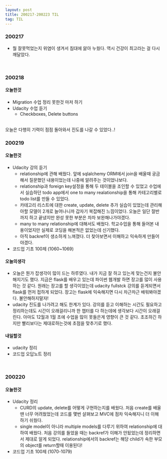 ```yaml
---
layout: post
title: 200217-200223 TIL
tag: TIL
---
```


### 200217
- 뭘 잘못먹었는지 위염이 생겨서 침대에 앓아 누웠다. 역시 건강이 최고라는 걸 다시 깨달았다.

<br>

### 200218
#### 오늘한것
- Migration 수업 정리 못한것 마저 하기
- Udacity 수업 듣기
  - Checkboxes, Delete buttons
<br>
오늘은 다행히 기력이 점점 돌아와서 진도를 나갈 수 있었다..!

<br>

### 200219
#### 오늘한것
- Udacity 강의 듣기
  - relationship에 관해 배웠다. 앞에 sqlalchemy ORM에서 join을 배울때 궁금해서 질문했던 내용이었는데 나중에 알려주는 것이었나보다.
  - relationship과 foreign key설정을 통해 두 테이블을 조인할 수 있었고 수업에서 실습하던 todo app에서 one to many realationship을 통해 카테고리별로 todo list를 만들 수 있었다.
  - 카테고리 리스트에 대한 create, update, delete 추가 실습이 있었는데 관리해아할 모델이 2개로 늘어나니까 갑자기 복잡해진 느낌이었다. 오늘은 일단 절반까지 하고 끝냈지만 완성 못한 부분은 차차 보완해나가야겠다.
  - many to many relationship에 대해서도 배웠다. 학교수업을 통해 들어본 내용이었지만 실제로 코딩을 해본적은 없었는데 신기했다. 
  - 아직 backref이 생소하게 느껴졌다. 더 찾아보면서 이해하고 익숙하게 만들어야겠다.
- 코드업 기초 100제 (1060~1069)

  
#### 오늘의생각
- 오늘은 뭔가 잡생각이 많이 드는 하루였다. 내가 지금 잘 하고 있는게 맞는건지 불안해지기도 했다. 지금은 flask를 배우고 있는데 파이썬 웹개발 하면 장고를 많이 사용하는 것 같다. 원래는 장고를 할 생각이었는데 udacity fullstck 강의를 듣게되면서 flask를 먼저 접하게 되었다. 장고는 flask에 익숙해지면 다시 차근차근 배워봐야겠다. 불안해하지말자!
- udacity 진도를 나가려고 해도 한계가 있다. 강의를 듣고 이해하는 시간도 필요하고 정리하는데도 시간이 오래걸리니까 한 챕터를 다 하는데에 생각보다 시간이 오래걸린다. 아마도 12월과 1월 초에 수업을 많이 못들은게 영향이 큰 것 같다. 초조하긴 하지만 빨리보다는 제대로하는것에 초점을 맞추기로 했다.

#### 내일할것
- udacity 정리
- 코드업 오답노트 정리

<br>

### 200220
#### 오늘한것
- Udacity 정리
  - CURD의 update, delete를 어떻게 구현하는지를 배웠다. 처음 create를 배울땐 너무 어려웠었는데 코드를 몇번 살펴보고 MVC에 점차 익숙해지니 더 이해하기 쉬웠다. 
  - single model이 아니라 multiple models를 다루기 위하여 relationship에 대하여 배웠다. 처음 강의를 들었을 때는 backref가 이해가 안됬었는데 정리하면서 제대로 알게 되었다. relationship에서의 backref는 해당 child가 속한 부모의 object를 return할때 이용된다!
- 코드업 기초 100제 (1070-1079)

